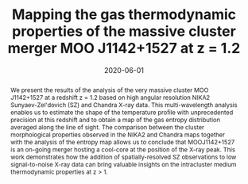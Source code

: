 ---
title: "Mapping the gas thermodynamic properties of the massive cluster merger MOO J1142+1527 at z = 1.2"
collection: "publications"
category: "co_procs"
permalink: /publications/2020EPJWC22800026R
link: https://ui.adsabs.harvard.edu/abs/2020EPJWC.22800026R/abstract
date: 2020-06-01
venue: "mm Universe @ NIKA2 - Observing the mm Universe with the NIKA2 Camera"
citation: "Ritacco, A., Adam, R., Ade, P., et al. (2020), mm Universe @ NIKA2 - Observing the mm Universe with the NIKA2 Camera, 228, 00021."
abstract: "We present the results of the analysis of the very massive cluster MOO J1142+1527 at a redshift z = 1.2 based on high angular resolution NIKA2 Sunyaev-Zel'dovich (SZ) and Chandra X-ray data. This multi-wavelength analysis enables us to estimate the shape of the temperature profile with unprecedented precision at this redshift and to obtain a map of the gas entropy distribution averaged along the line of sight. The comparison between the cluster morphological properties observed in the NIKA2 and Chandra maps together with the analysis of the entropy map allows us to conclude that MOOJ1142+1527 is an on-going merger hosting a cool-core at the position of the X-ray peak. This work demonstrates how the addition of spatially-resolved SZ observations to low signal-to-noise X-ray data can bring valuable insights on the intracluster medium thermodynamic properties at z &gt; 1."
---